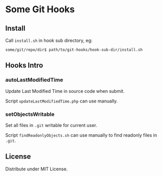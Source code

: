 # Some Git Hooks



## Install

Call `install.sh` in hook sub directory, eg:

    some/git/repo/dir$ path/to/git-hooks/hook-sub-dir/install.sh



## Hooks Intro


### autoLastModifiedTime

Update Last Modified Time in source code when submit.

Script `updateLastModifiedTime.php` can use manually.


### setObjectsWritable


Set all files in `.git` writable for current user.

Script `findReadonlyObjects.sh` can use manually to find readonly files in `.git`.



## License

Distribute under MIT License.
